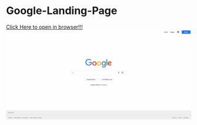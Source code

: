 # Google-Landing-Page

[Click Here to open in browser!!!](https://emreozturanli.github.io/Google-Landing-Page/)
![gif](https://github.com/emreozturanli/Google-Landing-Page/blob/master/google.gif)

